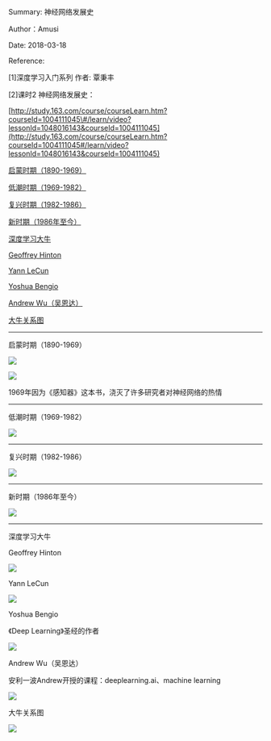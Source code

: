 Summary: 神经网络发展史

Author：Amusi

Date: 2018-03-18

Reference:

\[1\]深度学习入门系列 作者: 覃秉丰

\[2\]课时2 神经网络发展史：

[http://study.163.com/course/courseLearn.htm?courseId=1004111045\#/learn/video?lessonId=1048016143&courseId=1004111045](http://study.163.com/course/courseLearn.htm?courseId=1004111045#/learn/video?lessonId=1048016143&courseId=1004111045)

  


[启蒙时期（1890-1969）](#3944-1521379674115)

[低潮时期（1969-1982）](#8055-1521380170964)

[复兴时期（1982-1986）](#9383-1521380472869)

[新时期（1986年至今）](#2133-1521380505813)

[深度学习大牛](#3769-1521380620026)

[Geoffrey Hinton](#3772-1521380522783)

[Yann LeCun](#1082-1521380589893)

[Yoshua Bengio](#9790-1521380651112)

[Andrew Wu（吴恩达）](#7576-1521380754799)

[大牛关系图](#6073-1521380908510)

  


  


---

启蒙时期（1890-1969）

![](http://note.youdao.com/yws/res/33155/WEBRESOURCEb6d45c2c52fc633a4c2758fbbffe4d39)

  


![](http://note.youdao.com/yws/res/33152/WEBRESOURCE75f5e248ddb2d69e1e22a4950b95ae67)

  


1969年因为《感知器》这本书，浇灭了许多研究者对神经网络的热情

  


  


  


  


---

低潮时期（1969-1982）

![](http://note.youdao.com/yws/res/33166/WEBRESOURCE890b904b87f35da688ead2a8ddda0016)

  


  


  


  


---

复兴时期（1982-1986）

![](http://note.youdao.com/yws/res/33174/WEBRESOURCEf034ad24301b75e4825a53a8543cafb5)

  


  


  


---

新时期（1986年至今）

![](http://note.youdao.com/yws/res/33180/WEBRESOURCE959fbb7e90a508346f8cfa095bc881e1)

  


  


  


---

深度学习大牛

Geoffrey Hinton

![](http://note.youdao.com/yws/res/33190/WEBRESOURCEbf96d0ebaea3b343f8dcc3931bf08e56)

  


  


Yann LeCun

![](http://note.youdao.com/yws/res/33194/WEBRESOURCEf745de68a455c9599544451065dfba97)

  


  


Yoshua Bengio

《Deep Learning》圣经的作者

![](http://note.youdao.com/yws/res/33198/WEBRESOURCEac36218d80bda17043e513f8d607e640)

  


  


Andrew Wu（吴恩达）

安利一波Andrew开授的课程：deeplearning.ai、machine learning

![](http://note.youdao.com/yws/res/33205/WEBRESOURCEcd79e73cb1ec830981b2993264ccfb1d)

  


  


大牛关系图

![](http://note.youdao.com/yws/res/33208/WEBRESOURCE9052cf0537ef47cf33d46de30525ccee)

  



